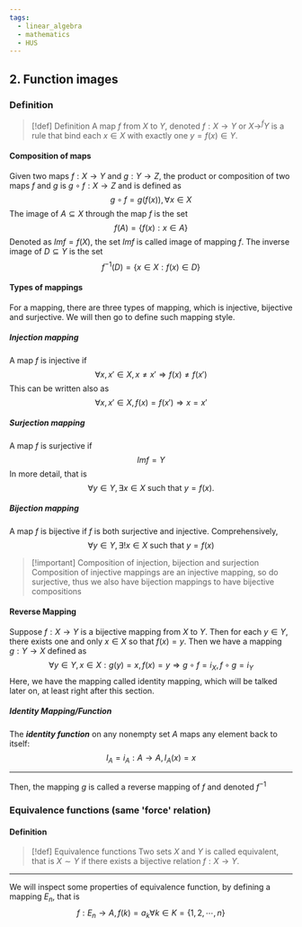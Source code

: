 ```yaml
---
tags:
  - linear_algebra
  - mathematics
  - HUS
---
```

## 2. Function images
### Definition 
> [!def] Definition
> A map $f$ from $X$ to $Y$, denoted $f: X \longrightarrow Y$ or $X \longrightarrow^{f} Y$ is a rule that bind each $x \in X$ with exactly one $y = f(x) \in Y$.

#### Composition of maps
Given two maps $f: X \longrightarrow Y$ and $g: Y \longrightarrow Z$, the product or composition of two maps $f$ and $g$ is $g \circ f: X \longrightarrow Z$ and is defined as $$g \circ f = g(f(x)), \forall x \in X$$
The image of $A \subseteq X$ through the map $f$ is the set $$f(A)= \{f(x):x\in A\}$$
Denoted as $Imf=f(X)$, the set $Imf$ is called image of mapping $f$. 
The inverse image of $D \subseteq Y$ is the set $$f^{-1}(D)=\{x\in X: f(x)\in D\}$$
#### Types of mappings
For a mapping, there are three types of mapping, which is injective, bijective and surjective. We will then go to define such mapping style. 
##### Injection mapping
A map $f$ is injective if $$\forall x , x' \in X, x \neq x' \Rightarrow f(x)\neq f(x')$$
This can be written also as $$\forall x, x' \in X, f(x)=f(x')\Rightarrow x = x'$$
##### Surjection mapping
A map $f$ is surjective if $$Imf=Y$$
In more detail, that is $$\forall y\in Y,\exists x\in X{\text{ such that }}y=f(x).$$
##### Bijection mapping
A map $f$ is bijective if $f$ is both surjective and injective. Comprehensively,
$$\displaystyle \forall y\in Y,\exists !x\in X{\text{ such that }}y=f(x)$$
> [!important] Composition of injection, bijection and surjection
> Composition of injective mappings are an injective mapping, so do surjective, thus we also have bijection mappings to have bijective compositions

#### Reverse Mapping
Suppose $f: X \longrightarrow Y$ is a bijective mapping from $X$ to $Y$. Then for each $y \in Y$, there exists one and only $x\in X$ so that $f(x)=y$. Then we have a mapping $g: Y \longrightarrow X$ defined as $$\forall y \in Y, x \in X: g(y) = x, f(x) = y \Longrightarrow g \circ f= i_{X}, f \circ g = i_{Y}$$
Here, we have the mapping called identity mapping, which will be talked later on, at least right after this section. 
##### Identity Mapping/Function
The **_identity function_** on any nonempty set $A$ maps any element back to itself: $$I_{A}=i_{A}:A \longrightarrow A, I_{A}(x)=x$$
___
Then, the mapping $g$ is called a reverse mapping of $f$ and denoted $f^{-1}$

### Equivalence functions (same 'force' relation)
#### Definition
> [!def] Equivalence functions
> Two sets $X$ and $Y$ is called equivalent, that is $X \sim Y$ if there exists a bijective relation $f: X \longrightarrow Y$. 

___
We will inspect some properties of equivalence function, by defining a mapping $E_{n}$, that is $$f: E_{n}\rightarrow A, f(k)=a_{k} \forall k \in K=\{1, 2,\cdots, n\}$$
